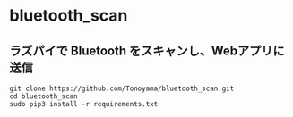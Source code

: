 # bluetooth_scan

## ラズパイで Bluetooth をスキャンし、Webアプリに送信

```sell
git clone https://github.com/Tonoyama/bluetooth_scan.git
cd bluetooth_scan
sudo pip3 install -r requirements.txt
```